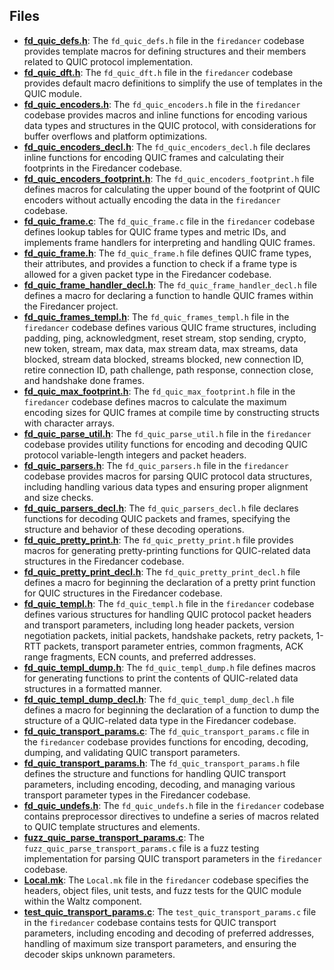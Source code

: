 
## Files
- **[fd_quic_defs.h](templ/fd_quic_defs.h.driver.md)**: The `fd_quic_defs.h` file in the `firedancer` codebase provides template macros for defining structures and their members related to QUIC protocol implementation.
- **[fd_quic_dft.h](templ/fd_quic_dft.h.driver.md)**: The `fd_quic_dft.h` file in the `firedancer` codebase provides default macro definitions to simplify the use of templates in the QUIC module.
- **[fd_quic_encoders.h](templ/fd_quic_encoders.h.driver.md)**: The `fd_quic_encoders.h` file in the `firedancer` codebase provides macros and inline functions for encoding various data types and structures in the QUIC protocol, with considerations for buffer overflows and platform optimizations.
- **[fd_quic_encoders_decl.h](templ/fd_quic_encoders_decl.h.driver.md)**: The `fd_quic_encoders_decl.h` file declares inline functions for encoding QUIC frames and calculating their footprints in the Firedancer codebase.
- **[fd_quic_encoders_footprint.h](templ/fd_quic_encoders_footprint.h.driver.md)**: The `fd_quic_encoders_footprint.h` file defines macros for calculating the upper bound of the footprint of QUIC encoders without actually encoding the data in the `firedancer` codebase.
- **[fd_quic_frame.c](templ/fd_quic_frame.c.driver.md)**: The `fd_quic_frame.c` file in the `firedancer` codebase defines lookup tables for QUIC frame types and metric IDs, and implements frame handlers for interpreting and handling QUIC frames.
- **[fd_quic_frame.h](templ/fd_quic_frame.h.driver.md)**: The `fd_quic_frame.h` file defines QUIC frame types, their attributes, and provides a function to check if a frame type is allowed for a given packet type in the Firedancer codebase.
- **[fd_quic_frame_handler_decl.h](templ/fd_quic_frame_handler_decl.h.driver.md)**: The `fd_quic_frame_handler_decl.h` file defines a macro for declaring a function to handle QUIC frames within the Firedancer project.
- **[fd_quic_frames_templ.h](templ/fd_quic_frames_templ.h.driver.md)**: The `fd_quic_frames_templ.h` file in the `firedancer` codebase defines various QUIC frame structures, including padding, ping, acknowledgment, reset stream, stop sending, crypto, new token, stream, max data, max stream data, max streams, data blocked, stream data blocked, streams blocked, new connection ID, retire connection ID, path challenge, path response, connection close, and handshake done frames.
- **[fd_quic_max_footprint.h](templ/fd_quic_max_footprint.h.driver.md)**: The `fd_quic_max_footprint.h` file in the `firedancer` codebase defines macros to calculate the maximum encoding sizes for QUIC frames at compile time by constructing structs with character arrays.
- **[fd_quic_parse_util.h](templ/fd_quic_parse_util.h.driver.md)**: The `fd_quic_parse_util.h` file in the `firedancer` codebase provides utility functions for encoding and decoding QUIC protocol variable-length integers and packet headers.
- **[fd_quic_parsers.h](templ/fd_quic_parsers.h.driver.md)**: The `fd_quic_parsers.h` file in the `firedancer` codebase provides macros for parsing QUIC protocol data structures, including handling various data types and ensuring proper alignment and size checks.
- **[fd_quic_parsers_decl.h](templ/fd_quic_parsers_decl.h.driver.md)**: The `fd_quic_parsers_decl.h` file declares functions for decoding QUIC packets and frames, specifying the structure and behavior of these decoding operations.
- **[fd_quic_pretty_print.h](templ/fd_quic_pretty_print.h.driver.md)**: The `fd_quic_pretty_print.h` file provides macros for generating pretty-printing functions for QUIC-related data structures in the Firedancer codebase.
- **[fd_quic_pretty_print_decl.h](templ/fd_quic_pretty_print_decl.h.driver.md)**: The `fd_quic_pretty_print_decl.h` file defines a macro for beginning the declaration of a pretty print function for QUIC structures in the Firedancer codebase.
- **[fd_quic_templ.h](templ/fd_quic_templ.h.driver.md)**: The `fd_quic_templ.h` file in the `firedancer` codebase defines various structures for handling QUIC protocol packet headers and transport parameters, including long header packets, version negotiation packets, initial packets, handshake packets, retry packets, 1-RTT packets, transport parameter entries, common fragments, ACK range fragments, ECN counts, and preferred addresses.
- **[fd_quic_templ_dump.h](templ/fd_quic_templ_dump.h.driver.md)**: The `fd_quic_templ_dump.h` file defines macros for generating functions to print the contents of QUIC-related data structures in a formatted manner.
- **[fd_quic_templ_dump_decl.h](templ/fd_quic_templ_dump_decl.h.driver.md)**: The `fd_quic_templ_dump_decl.h` file defines a macro for beginning the declaration of a function to dump the structure of a QUIC-related data type in the Firedancer codebase.
- **[fd_quic_transport_params.c](templ/fd_quic_transport_params.c.driver.md)**: The `fd_quic_transport_params.c` file in the `firedancer` codebase provides functions for encoding, decoding, dumping, and validating QUIC transport parameters.
- **[fd_quic_transport_params.h](templ/fd_quic_transport_params.h.driver.md)**: The `fd_quic_transport_params.h` file defines the structure and functions for handling QUIC transport parameters, including encoding, decoding, and managing various transport parameter types in the Firedancer codebase.
- **[fd_quic_undefs.h](templ/fd_quic_undefs.h.driver.md)**: The `fd_quic_undefs.h` file in the `firedancer` codebase contains preprocessor directives to undefine a series of macros related to QUIC template structures and elements.
- **[fuzz_quic_parse_transport_params.c](templ/fuzz_quic_parse_transport_params.c.driver.md)**: The `fuzz_quic_parse_transport_params.c` file is a fuzz testing implementation for parsing QUIC transport parameters in the `firedancer` codebase.
- **[Local.mk](templ/Local.mk.driver.md)**: The `Local.mk` file in the `firedancer` codebase specifies the headers, object files, unit tests, and fuzz tests for the QUIC module within the Waltz component.
- **[test_quic_transport_params.c](templ/test_quic_transport_params.c.driver.md)**: The `test_quic_transport_params.c` file in the `firedancer` codebase contains tests for QUIC transport parameters, including encoding and decoding of preferred addresses, handling of maximum size transport parameters, and ensuring the decoder skips unknown parameters.
